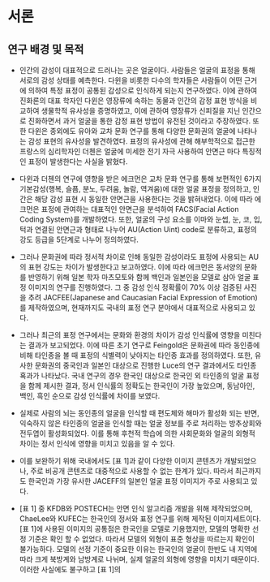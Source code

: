 # 서론
## 연구 배경 및 목적

* 인간의 감성이 대표적으로 드러나는 곳은 얼굴이다.
사람들은 얼굴의 표정을 통해 서로의 감성 상태를 예측한다.
다윈을 비롯한 다수의 학자들은 사람들이 어떤 근거에 의하여 특정 표정이 공통된 감성으로 인식하게 되는지 연구하였다.
이에 관하여 진화론의 대표 학자인 다윈은 영장류에 속하는 동물과 인간의 감정 표현 방식을 비교하여 생물학적 유사성을 증명하였고, 
이에 관하여 영장류가 신피질을 지닌 인간으로 진화하면서 과거 얼굴을 통한 감정 표현 방법이 유전된 것이라고 주장하였다.
또한 다윈은 종외에도 유아와 교차 문화 연구를 통해 다양한 문화권의 얼굴에 나타나는 감성 표현의 유사성을 발견하였다.
표정의 유사성에 관해 해부학적으로 접근한 프랑스의 심리학자인 더첸은 얼굴에 미세한 전기 자극 사용하여 안면근 마다 특징적인 표정이 발생한다는 사실을 밝혔다.

* 다윈과 더첸의 연구에 영향을 받은 에크먼은 교차 문화 연구를 통해 보편적인 6가지 기본감성(행복, 슬픔, 분노, 두려움, 놀람, 역겨움)에 대한 얼굴 표정을 정의하고, 
인간은 해당 감성 표현 시 동일한 안면근을 사용한다는 것을 밝혀내었다. 이에 따라 에크먼은 표정에 관여하는 대표적인 안면근을 분석하여 FACS(Facial Action Coding System)를 개발하였다.
또한, 얼굴의 구성 요소를 이마와 눈썹, 눈, 코, 입, 턱과 연결된 안면근과 형태로 나누어 AU(Action Uint) code로 분류하고, 표정의 강도 등급을 5단계로 나누어 정의하였다.

* 그러나 문화권에 따라 정서적 차이로 인해 동일한 감성이라도 표정에 사용되는 AU의 표현 강도는 차이가 발생한다고 보고하였다.
이에 따라 에크먼은 동서양의 문화를 반영하기 위해 일본 학자 마츠모토와 함께 백인과 일본인을 모델로 삼아 얼굴 표정 이미지의 연구를 진행하였다.
그 중 감성 인식 정확률이 70% 이상 검증된 사진을 추려 JACFEE(Japanese and Caucasian Facial Expression of Emotion)를 제작하였으며, 현재까지도 국내의 표정 연구 분야에서 대표적으로 사용되고 있다.

* 그러나 최근의 표정 연구에서는 문화와 환경의 차이가 감성 인식률에 영향을 미친다는 결과가 보고되었다.
이에 따른 초기 연구로 Feingold은 문화권에 따라 동인종에 비해 타인종을 볼 때 표정의 식별력이 낮아지는 타인종 효과를 정의하였다.
또한, 유사한 문화권의 중국인과 일본인 대상으로 진행한 Luce의 연구 결과에서도 타인종 횩과가 나타났다.
국내 연구의 경우 한국인 대상으로 한국인 외 타인종의 얼굴 표정을 함께 제시한 결과, 정서 인식률의 정확도는 한국인이 가장 높았으며, 동남아인, 백인, 흑인 순으로 감성 인식률에 차이를 보였다.

* 실제로 사람의 뇌는 동인종의 얼굴을 인식할 때 편도체와 해마가 활성화 되는 반면, 익숙하지 않은 타인종의 얼굴을 인식할 때는 얼굴 정보를 주로 처리하는 방추상회와 전두엽이 활성화되었다.
이를 통해 후천적 학습에 의한 사회문화와 얼굴의 외형적 차이는 정서 인식에 영향을 미치고 있음을 알 수 있다.

* 이를 보완하기 위해 국내에서도 [표 1]과 같이 다양한 이미지 콘텐츠가 개발되었으나, 주로 비공개 콘텐츠로 대중적으로 사용할 수 없는 한계가 있다.
따라서 최근까지도 한국인과 가장 유사한 JACEFF의 일본인 얼굴 표정 이미지가 주로 사용되고 있다.

* [표 1] 중 KFDB와 POSTECH는 안면 인식 알고리즘 개발을 위해 제작되었으며, ChaeLee와 KUFEC는 한국인의 정서와 표정 연구를 위해 제작된 이미지세트이다.
[표 1]에 사용된 이미지의 공통점은 한국인을 모델로 기용했지만, 모델의 명확한 선정 기준은 확인 할 수 없었다.
따라서 모델의 외형이 표준 형상을 따르는지 확인이 불가능하다.
모델의 선정 기준이 중요한 이유는 한국인의 얼굴이 한반도 내 지역에 따라 크게 북방계와 남방계로 나뉘며, 실제 얼굴의 외형에 영향을 미치기 때문이다.
이러한 사실에도 불구하고 [표 1]의 
